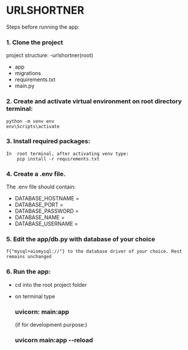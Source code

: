 # URLSHORTNER

Steps before running the app:

### 1. Clone the project  

project structure:
-urlshortner(root)
  - app
  - migrations
  - requirements.txt
  - main.py

### 2. Create and activate virtual environment on root directory terminal:

    python -m venv env
    env\Scripts\activate

### 3. Install required packages:  
    In  root terminal, after activating venv type:
        pip install -r requirements.txt

### 4. Create a .env file.  

The .env file should contain:

- DATABASE_HOSTNAME = 
- DATABASE_PORT = 
- DATABASE_PASSWORD = 
- DATABASE_NAME = 
- DATABASE_USERNAME =  

### 5. Edit the app/db.py with database of your choice

    f{"mysql+aiomysql://"} to the database driver of your choice. Rest remains unchanged

### 6. Run the app:

- cd into the root project folder
- on terminal type  
    ### **uvicorn: main:app**  

    (if for development purpose:)
    
    ### **uvicorn main:app --reload**
    
 
